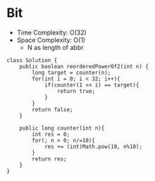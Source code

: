 # Bit
* Time Complexity: O(32)
* Space Complexity: O(1)
	* N as length of abbr
```
class Solution {
    public boolean reorderedPowerOf2(int n) {
        long target = counter(n);
        for(int i = 0; i < 32; i++){
            if(counter(1 << i) == target){
                return true;
            }
        }
        return false;
    }
    
    public long counter(int n){
        int res = 0;
        for(; n > 0; n/=10){
            res += (int)Math.pow(10, n%10);
        }
        return res;
    }
}
```
